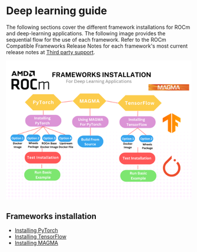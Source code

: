 <head>
  <meta charset="UTF-8">
  <meta name="description" content="Deep learning using ROCm">
  <meta name="keywords" content="deep learning, frameworks, installation, PyTorch, TensorFlow,
  MAGMA">
</head>

# Deep learning guide

The following sections cover the different framework installations for ROCm and
deep-learning applications. The following image provides
the sequential flow for the use of each framework. Refer to the ROCm Compatible
Frameworks Release Notes for each framework's most current release notes at
[Third party support](../about/compatibility/3rd-party-support-matrix.md).

![ROCm Compatible Frameworks Flowchart](../data/install/magma-install/magma005.png "ROCm Compatible Frameworks")

## Frameworks installation

* [Installing PyTorch](../install/pytorch-install.md)
* [Installing TensorFlow](../install/tensorflow-install.md)
* [Installing MAGMA](../install/magma-install.md)
